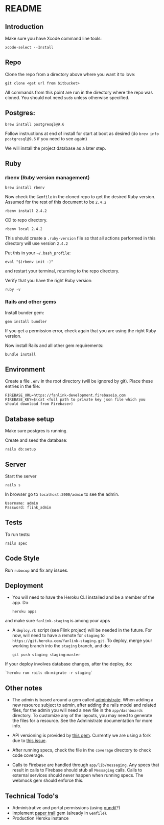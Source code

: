 # README

## Introduction

Make sure you have Xcode command line tools:

    xcode-select --Install

## Repo

Clone the repo from a directory above where you want it to love:

    git clone <get url from bitbucket>
    
All commands from this point are run in the directory where the repo was cloned. You
should not need `sudo` unless otherwise specified.
    
## Postgres:

    brew install postgresql@9.6

Follow instructions at end of install for start at boot as desired (do `brew info postgresql@9.6` if you need to see again)

We will install the project database as a later step.

## Ruby 

### rbenv (Ruby version management) 

    brew install rbenv

Now check the `Gemfile` in the cloned repo to get the desired Ruby version. Assumed
for the rest of this document to be `2.4.2`  

    rbenv install 2.4.2
    
CD to repo directory.

    rbenv local 2.4.2
    
This should create a `.ruby-version` file so that all actions performed in this directory
will use version `2.4.2`                

Put this in your `~/.bash_profile`:

    eval "$(rbenv init -)"
    
and restart your terminal, returning to the repo directory.

Verify that you have the right Ruby version:

    ruby -v

### Rails and other gems
        
Install bunder gem:

    gem install bundler
    
If you get a permission error, check again that you are using the right Ruby version.

Now install Rails and all other gem requirements:

    bundle install

## Environment

Create a file `.env` in the root directory (will be ignored by git). Place these 
entries in the file:

    FIREBASE_URL=https://fanlink-development.firebaseio.com
    FIREBASE_KEY=$(cat <full path to private key json file which you should download from Firebase>)

    
## Database setup

Make sure postgres is running.

Create and seed the database:

    rails db:setup
    
## Server

Start the server

    rails s

In browser go to `localhost:3000/admin` to see the admin.

    Username: admin
    Password: flink_admin
    
        
## Tests

To run tests:

    rails spec

## Code Style

Run `rubocop` and fix any issues.
  
## Deployment

* You will need to have the Heroku CLI installed and be a member of the app. Do

    `heroku apps`
    
and make sure `fanlink-staging` is among your apps

* A `deploy.rb` script (see Flink project) will be needed in the future. For now, will need to have a remote
 for `staging` to `https://git.heroku.com/fanlink-staging.git`. To deploy, merge your working branch into
 the `staging` branch, and do:
 
    `git push staging staging:master`
    
If your deploy involves database changes, after the deploy, do:

    `heroku run rails db:migrate -r staging`
        
## Other notes

* The admin is based around a gem called [administrate](https://github.com/thoughtbot/administrate). When adding
a new resource subject to admin, after adding the rails model and related files, 
for the admin you will need a new file in the `app/dashboards` directory. To customize
any of the layouts, you may need to generate the files for a resource. See the
Administrate documentation for more info.

* API versioning is provided by [this gem](https://github.com/jwoertink/jko_api). Currently
we are using a fork due to [this issue](https://github.com/jwoertink/jko_api/issues/7).

* After running specs, check the file in the `coverage` directory to
check code coverage.

* Calls to Firebase are handled through `app/lib/messaging`. Any specs
that result in calls to Firebase should stub all `Messaging` calls. Calls
to external services should never happen when running specs. The webmock
gem should enforce this.

## Technical Todo's

* Administrative and portal permissions (using [pundit](https://github.com/varvet/pundit)?)
* Implement [paper trail](https://github.com/airblade/paper_trail) gem (already in `Gemfile`).
* Production Heroku instance


    